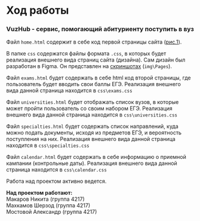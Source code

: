 # Ход работы
### VuzHub - сервис, помогающий абитуриенту поступить в вуз

Файл `home.html` содержит в себе код первой страницы сайта ([рис.1](https://github.com/QuaRaion/applicants_assistant/blob/main/img/Pages/Home.jpg)).

В папке `css` содержатся файлы формата `.css`, в которых будет реализация внешнего вида страниц сайта (дизайна). Сам дизайн был разработан в Figma. Он представлен на [скриншотах](https://github.com/QuaRaion/applicants_assistant/tree/main/img/Pages) (`img\Pages`).  

Файл `exams.html` будет содержать в себе html код второй страницы, где пользователь будет вводить свои баллы ЕГЭ. Реализация внешнего вида данной страница находится в `css\exams.css`

Файл `universities.html` будет отображать список вузов, в которые может пройти пользователь со своим набором ЕГЭ. Реализация внешнего вида данной страница находится в `css\universities.css`

Файл `specialties.html` будет содержать список направлений, куда можно подать документы, исходя из предметов ЕГЭ, и вероятность поступления на них. Реализация внешнего вида данной страница находится в `css\specialties.css`

Файл `calendar.html` будет содержать в себе информацию о приемной кампании (контрольные даты). Реализация внешнего вида данной страница находится в `css\calendar.css`

Работа над проектом активно ведется.

**Над проектом работают:** <br/>
Макаров Никита (группа 4217)<br/>
Махкамов Шерзод (группа 4217)<br/>
Мостовой Александр (группа 4217)
